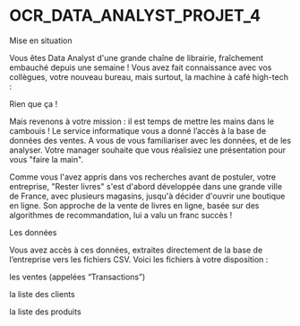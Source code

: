 # OCR_DATA_ANALYST_PROJET_4


Mise en situation


Vous êtes Data Analyst d'une grande chaîne de librairie, fraîchement embauché depuis une semaine ! Vous avez fait connaissance avec vos collègues, votre nouveau bureau, mais surtout, la machine à café high-tech :

Rien que ça !


Mais revenons à votre mission : il est temps de mettre les mains dans le cambouis ! Le service informatique vous a donné l’accès à la base de données des ventes. A vous de vous familiariser avec les données, et de les analyser. Votre manager souhaite que vous réalisiez une présentation pour vous "faire la main".

Comme vous l'avez appris dans vos recherches avant de postuler, votre entreprise, "Rester livres" s'est d'abord développée dans une grande ville de France, avec plusieurs magasins, jusqu'à décider d'ouvrir une boutique en ligne. Son approche de la vente de livres en ligne, basée sur des algorithmes de recommandation, lui a valu un franc succès !

Les données

Vous avez accès à ces données, extraites directement de la base de l’entreprise vers les fichiers CSV. Voici les fichiers à votre disposition :

les ventes (appelées “Transactions”)

la liste des clients

la liste des produits
